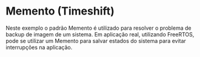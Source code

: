 # Memento (Timeshift)

Neste exemplo o padrão Memento é utilizado para resolver o problema de backup de imagem de um sistema.
Em aplicação real, utilizando FreeRTOS, pode se utilizar um Memento para salvar estados do sistema para evitar interrupções na aplicação.